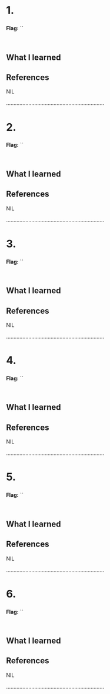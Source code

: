 # 1. 

### 

**Flag:** ``



```


```

## What I learned


## References

NIL

..................................................................

# 2. 

### 

**Flag:** ``



```


```

## What I learned


## References

NIL

..................................................................

# 3. 

### 

**Flag:** ``



```


```

## What I learned


## References

NIL

..................................................................

# 4. 

### 

**Flag:** ``



```


```

## What I learned


## References

NIL

..................................................................

# 5. 

### 

**Flag:** ``



```


```

## What I learned


## References

NIL

..................................................................

# 6. 

### 

**Flag:** ``



```


```

## What I learned


## References

NIL

..................................................................
